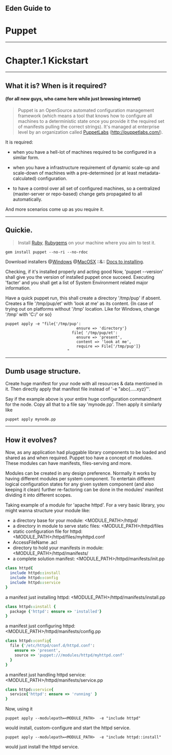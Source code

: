 ## Eden Guide to
# Puppet

---

# Chapter.1 Kickstart

---

## What  it  is?  When  is  it  required?
#### (for all new guys, who came here while just browsing internet)

>
> Puppet is an OpenSource automated configuration management framework (which means a tool that knows how to configure all machines to a deterministic state once you provide it the required set of manifests pulling the correct strings).
> It's managed at enterprise level by an organization called [PuppetLabs](http://puppetlabs.com/) (http://puppetlabs.com/).
>

It is required:

* when you have a hell-lot of machines required to be configured in a similar form.

* when you have a infrastructure requirement of dynamic scale-up and scale-down of machines with a pre-determined (or at least metadata-calculated) configuration.

* to have a control over all set of configured machines, so a centralized (master-server or repo-based) change gets propagated to all automatically.


And more scenarios come up as you require it.

---


## Quickie.

>
> Install [Ruby](http://www.ruby-lang.org/en/downloads/), [Rubygems](http://rubygems.org/) on your machine where you aim to test it.
>

```Shell
gem install puppet --no-ri --no-rdoc
```

Download installers @[Windows](http://docs.puppetlabs.com/windows/installing.html)  @[MacOSX](http://downloads.puppetlabs.com/mac/) ::&:: [Docs to installing](http://docs.puppetlabs.com/guides/installation.html).

Checking, if it's installed properly and acting good
Now, 'puppet --version' shall give you the version of installed puppet once succeed.
Executing 'facter' and you shall get a list of System Environment related major information.

Have a quick puppet run, this shall create a directory '/tmp/pup' if absent. Creates a file '/tmp/pup/et' with 'look at me' as its content.
{In case of trying out on platforms without '/tmp' location. Like for Windows, change '/tmp' with 'C:/' or so}


```Shell
puppet apply -e "file{'/tmp/pup':
                               ensure => 'directory'}
                             file{ '/tmp/pup/et':
                               ensure => 'present',
                               content => 'look at me',
                               require => File['/tmp/pup']}
                           "
```

---


## Dumb  usage  structure.

Create huge manifest for your node with all resources & data mentioned in it. Then directly apply that manifest file instead of '-e "abc{.....xyz}"'.

Say if the example above is your entire huge configuration commandment for the node. Copy all that to a file say 'mynode.pp'.
Then apply it similarly like


```Shell
puppet apply mynode.pp
```

---


## How  it  evolves?

Now, as any application had pluggable library components to be loaded and shared as and when required. Puppet too have a concept of modules. These modules can have manifests, files-serving and more.

Modules can be created in any design preference. Normally it works by having different modules per system component. To entertain different logical configuration states for any given system component (and also keeping it clean) further re-factoring can be done in the modules' manifest dividing it into different scopes.

Taking example of a module for 'apache httpd'.
For a very basic library, you might wanna structure your module like:

* a directory base for your module:  &lt;MODULE_PATH&gt;/httpd/
* a directory in module to serve static files:   &lt;MODULE_PATH&gt;/httpd/files
* static configuration file for httpd:   &lt;MODULE_PATH&gt;/httpd/files/myhttpd.conf
* AccessFileName .acl
* directory to hold your manifests in module:   &lt;MODULE_PATH&gt;/httpd/manifests/
* a complete solution manifest:   &lt;MODULE_PATH&gt;/httpd/manifests/init.pp

```Ruby
class httpd{
  include httpd::install
  include httpd::config
  include httpd::service
}
```


a manifest just installing httpd:    &lt;MODULE_PATH&gt;/httpd/manifests/install.pp
```Ruby
class httpd::install {
  package {'httpd': ensure => 'installed'}
}
```

a manifest just configuring httpd:    &lt;MODULE_PATH&gt;/httpd/manifests/config.pp
```Ruby
class httpd::config{
  file {'/etc/httpd/conf.d/httpd.conf':
    ensure => 'present',
    source => 'puppet:///modules/httpd/myhttpd.conf'
  }
}
```


a manifest just handling httpd service:  &lt;MODULE_PATH&gt;/httpd/manifests/service.pp
```Ruby
class httpd::service{
  service{'httpd': ensure => 'running' }
}
```


Now, using it

```Shell
puppet apply --modulepath=<MODULE_PATH>  -e "include httpd"
```

would install, custom-configure and start the httpd service.


```Shell
puppet apply --modulepath=<MODULE_PATH>  -e "include httpd::install"
```

would just install the httpd service.
